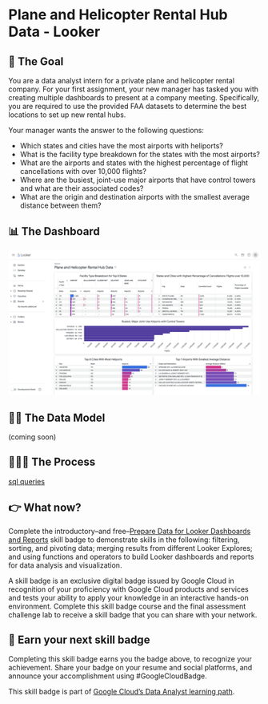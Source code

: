 # Plane and Helicopter Rental Hub Data - Looker

## 🎯 The Goal
You are a data analyst intern for a private plane and helicopter rental company. For your first assignment, your new manager has tasked you with creating multiple dashboards to present at a company meeting. Specifically, you are required to use the provided FAA datasets to determine the best locations to set up new rental hubs.

Your manager wants the answer to the following questions:

- Which states and cities have the most airports with heliports?
- What is the facility type breakdown for the states with the most airports?
- What are the airports and states with the highest percentage of flight cancellations with over 10,000 flights?
- Where are the busiest, joint-use major airports that have control towers and what are their associated codes?
- What are the origin and destination airports with the smallest average distance between them?

## 📊 The Dashboard
<img src="images/dashboard.png">

## 🤷🏻 The Data Model
(coming soon)

## 🧑🏻‍🏫 The Process
<a href="sql">sql queries</a>

## 👉 What now?

Complete the introductory–and free–<a href="https://www.cloudskillsboost.google/course_templates/628">Prepare Data for Looker Dashboards and Reports</a> skill badge to demonstrate skills in the following: filtering, sorting, and pivoting data; merging results from different Looker Explores; and using functions and operators to build Looker dashboards and reports for data analysis and visualization.

A skill badge is an exclusive digital badge issued by Google Cloud in recognition of your proficiency with Google Cloud products and services and tests your ability to apply your knowledge in an interactive hands-on environment. Complete this skill badge course and the final assessment challenge lab to receive a skill badge that you can share with your network.

## 🥇 Earn your next skill badge
Completing this skill badge earns you the badge above, to recognize your achievement. Share your badge on your resume and social platforms, and announce your accomplishment using #GoogleCloudBadge.

This skill badge is part of <a href="https://www.cloudskillsboost.google/paths/18">Google Cloud’s Data Analyst learning path</a>.
